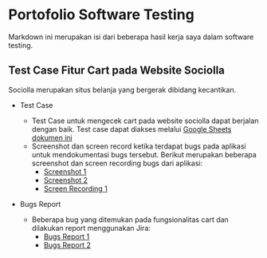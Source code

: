 # Portofolio Software Testing

Markdown ini merupakan isi dari beberapa hasil kerja saya dalam software testing.

## Test Case Fitur Cart pada Website Sociolla

Sociolla merupakan situs belanja yang bergerak dibidang kecantikan.
- Test Case
  - Test Case untuk mengecek cart pada website sociolla dapat berjalan dengan baik. Test case dapat diakses melalui [Google Sheets dokumen ini](https://docs.google.com/spreadsheets/d/1Dy0Ydn6n1NGzT6OmY6hveLOu5_P1UxjJ/edit?usp=sharing&ouid=115495345052079247353&rtpof=true&sd=true)
  - Screenshot dan screen record ketika terdapat bugs pada aplikasi untuk mendokumentasi bugs tersebut. Berikut merupakan beberapa screenshot dan screen recording bugs dari aplikasi:
    - [Screenshot 1](https://drive.google.com/file/d/1mrpPiBgn4oKQtJXbmgpeuQmHD8kjromu/view?usp=sharing)
    - [Screenshot 2](https://drive.google.com/file/d/15EPKhl-p_58AAD5gu7MIs0BMWpo8twWB/view?usp=sharing)
    - [Screen Recording 1](https://drive.google.com/file/d/13ZosXZV7rzeZorWZDlIrJnbbDAcitbjG/view?usp=sharing)

- Bugs Report
  - Beberapa bug yang ditemukan pada fungsionalitas cart dan dilakukan report menggunakan Jira:
    - [Bugs Report 1](https://drive.google.com/file/d/1ZAEmGE_nVvXAj_NtI-EX3NADDnWZyC5r/view?usp=sharing)
    - [Bugs Report 2](https://drive.google.com/file/d/11YWRNn8zT4nPD8YQQtcVUeExi-ghwd32/view?usp=sharing)
